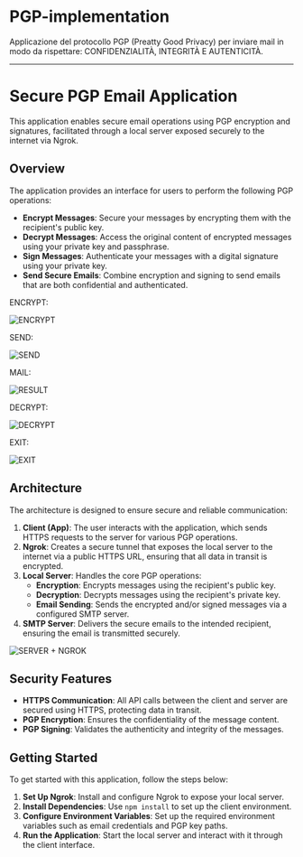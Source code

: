 # PGP-implementation
Applicazione del protocollo PGP (Preatty Good Privacy) per inviare mail in modo da rispettare: CONFIDENZIALITÀ, INTEGRITÀ E AUTENTICITÀ.
- - - - - - - - -  - - - -

# Secure PGP Email Application
This application enables secure email operations using PGP encryption and signatures, facilitated through a local server exposed securely to the internet via Ngrok.


## Overview
The application provides an interface for users to perform the following PGP operations:
- **Encrypt Messages**: Secure your messages by encrypting them with the recipient's public key.
- **Decrypt Messages**: Access the original content of encrypted messages using your private key and passphrase.
- **Sign Messages**: Authenticate your messages with a digital signature using your private key.
- **Send Secure Emails**: Combine encryption and signing to send emails that are both confidential and authenticated.

ENCRYPT: 


![ENCRYPT](https://github.com/user-attachments/assets/a4dff74b-6161-4d8e-b8d7-804ca0541ed2)


SEND: 

![SEND](https://github.com/user-attachments/assets/79a61db0-c91c-4d05-9337-814b65ba47f5)


MAIL: 

![
RESULT](https://github.com/user-attachments/assets/98d01451-cdfd-409c-81d5-efe19d78734d)


DECRYPT: 

![DECRYPT](https://github.com/user-attachments/assets/d06455e0-5bd1-46c9-a8cc-2c3ca42ccbcf)



EXIT:

![EXIT](https://github.com/user-attachments/assets/7f1bd8f4-0c46-42ff-8834-9211114af5b0)


## Architecture
The architecture is designed to ensure secure and reliable communication:

1. **Client (App)**: The user interacts with the application, which sends HTTPS requests to the server for various PGP operations.
2. **Ngrok**: Creates a secure tunnel that exposes the local server to the internet via a public HTTPS URL, ensuring that all data in transit is encrypted.
3. **Local Server**: Handles the core PGP operations:
   - **Encryption**: Encrypts messages using the recipient's public key.
   - **Decryption**: Decrypts messages using the recipient's private key.
   - **Email Sending**: Sends the encrypted and/or signed messages via a configured SMTP server.
4. **SMTP Server**: Delivers the secure emails to the intended recipient, ensuring the email is transmitted securely.

![SERVER + NGROK](https://github.com/user-attachments/assets/a71c1466-b509-4e19-9cf8-a68036e53d9f)



## Security Features
- **HTTPS Communication**: All API calls between the client and server are secured using HTTPS, protecting data in transit.
- **PGP Encryption**: Ensures the confidentiality of the message content.
- **PGP Signing**: Validates the authenticity and integrity of the messages.


## Getting Started
To get started with this application, follow the steps below:

1. **Set Up Ngrok**: Install and configure Ngrok to expose your local server.
2. **Install Dependencies**: Use `npm install` to set up the client environment.
3. **Configure Environment Variables**: Set up the required environment variables such as email credentials and PGP key paths.
4. **Run the Application**: Start the local server and interact with it through the client interface.
